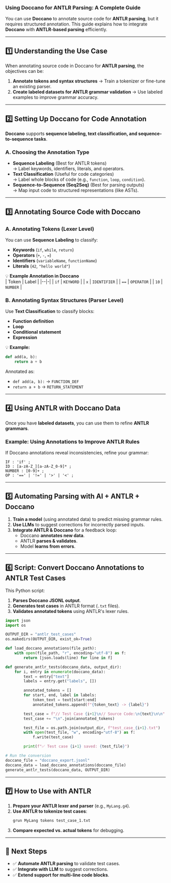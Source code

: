 ### **Using Doccano for ANTLR Parsing: A Complete Guide**

You can use **Doccano** to annotate source code for **ANTLR parsing**, but it requires structured annotation. This guide explains how to integrate **Doccano** with **ANTLR-based parsing** efficiently.

---

## **1️⃣ Understanding the Use Case**
When annotating source code in Doccano for **ANTLR parsing**, the objectives can be:
1. **Annotate tokens and syntax structures** → Train a tokenizer or fine-tune an existing parser.
2. **Create labeled datasets for ANTLR grammar validation** → Use labeled examples to improve grammar accuracy.

---

## **2️⃣ Setting Up Doccano for Code Annotation**
**Doccano** supports **sequence labeling, text classification, and sequence-to-sequence tasks**.

### **A. Choosing the Annotation Type**
- **Sequence Labeling** (Best for ANTLR tokens)  
  → Label keywords, identifiers, literals, and operators.  
- **Text Classification** (Useful for code categories)  
  → Label whole blocks of code (e.g., `function`, `loop`, `condition`).  
- **Sequence-to-Sequence (Seq2Seq)** (Best for parsing outputs)  
  → Map input code to structured representations (like ASTs).  

---

## **3️⃣ Annotating Source Code with Doccano**

### **A. Annotating Tokens (Lexer Level)**
You can use **Sequence Labeling** to classify:
- **Keywords** (`if`, `while`, `return`)
- **Operators** (`+`, `-`, `=`)
- **Identifiers** (`variableName`, `functionName`)
- **Literals** (`42`, `"hello world"`)

💡 **Example Annotation in Doccano**  
| Token | Label |
|--|-|
| `if` | `KEYWORD` |
| `x` | `IDENTIFIER` |
| `==` | `OPERATOR` |
| `10` | `NUMBER` |

### **B. Annotating Syntax Structures (Parser Level)**
Use **Text Classification** to classify blocks:
- **Function definition**
- **Loop**
- **Conditional statement**
- **Expression**

💡 **Example:**  
```python
def add(a, b):
    return a + b
```
Annotated as:
- `def add(a, b):` → `FUNCTION_DEF`
- `return a + b` → `RETURN_STATEMENT`

---

## **4️⃣ Using ANTLR with Doccano Data**
Once you have **labeled datasets**, you can use them to refine **ANTLR grammars**.

### **Example: Using Annotations to Improve ANTLR Rules**
If Doccano annotations reveal inconsistencies, refine your grammar:
```antlr
IF : 'if' ;
ID : [a-zA-Z_][a-zA-Z_0-9]* ;
NUMBER : [0-9]+ ;
OP : '==' | '!=' | '>' | '<' ;
```

---

## **5️⃣ Automating Parsing with AI + ANTLR + Doccano**
1. **Train a model** (using annotated data) to predict missing grammar rules.  
2. **Use LLMs** to suggest corrections for incorrectly parsed inputs.  
3. **Integrate ANTLR & Doccano** for a feedback loop:  
   - Doccano **annotates new data**.  
   - ANTLR **parses & validates**.  
   - Model **learns from errors**.  

---

## **6️⃣ Script: Convert Doccano Annotations to ANTLR Test Cases**
This Python script:
1. **Parses Doccano JSONL output**.
2. **Generates test cases** in ANTLR format (`.txt` files).
3. **Validates annotated tokens** using ANTLR's lexer rules.

```python
import json
import os

OUTPUT_DIR = "antlr_test_cases"
os.makedirs(OUTPUT_DIR, exist_ok=True)

def load_doccano_annotations(file_path):
    with open(file_path, "r", encoding="utf-8") as f:
        return [json.loads(line) for line in f]

def generate_antlr_tests(doccano_data, output_dir):
    for i, entry in enumerate(doccano_data):
        text = entry["text"]
        labels = entry.get("labels", [])

        annotated_tokens = []
        for start, end, label in labels:
            token_text = text[start:end]
            annotated_tokens.append(f"{token_text} -> {label}")

        test_case = f"// Test Case {i+1}\n// Source Code:\n{text}\n\n"
        test_case += "\n".join(annotated_tokens)

        test_file = os.path.join(output_dir, f"test_case_{i+1}.txt")
        with open(test_file, "w", encoding="utf-8") as f:
            f.write(test_case)

        print(f"✅ Test case {i+1} saved: {test_file}")

# Run the conversion
doccano_file = "doccano_export.jsonl"
doccano_data = load_doccano_annotations(doccano_file)
generate_antlr_tests(doccano_data, OUTPUT_DIR)
```

---

## **7️⃣ How to Use with ANTLR**
1. **Prepare your ANTLR lexer and parser** (e.g., `MyLang.g4`).  
2. **Use ANTLR to tokenize test cases**:
   ```bash
   grun MyLang tokens test_case_1.txt
   ```
3. **Compare expected vs. actual tokens** for debugging.

---

## **🚀 Next Steps**
- ✅ **Automate ANTLR parsing** to validate test cases.  
- ✅ **Integrate with LLM** to suggest corrections.  
- ✅ **Extend support for multi-line code blocks**.